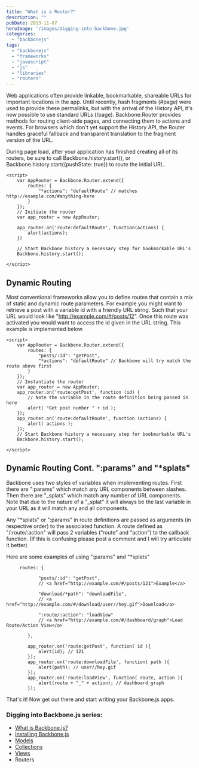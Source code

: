 ```yaml
---
title: "What is a Router?"
description: ""
pubDate: 2013-11-07
heroImage: '/images/digging-into-backbone.jpg'
categories: 
  - "backbonejs"
tags: 
  - "backbonejs"
  - "frameworks"
  - "javascript"
  - "js"
  - "libraries"
  - "routers"
---
```


Web applications often provide linkable, bookmarkable, shareable URLs for important locations in the app. Until recently, hash fragments (#page) were used to provide these permalinks, but with the arrival of the History API, it's now possible to use standard URLs (/page). Backbone.Router provides methods for routing client-side pages, and connecting them to actions and events. For browsers which don't yet support the History API, the Router handles graceful fallback and transparent translation to the fragment version of the URL.

During page load, after your application has finished creating all of its routers, be sure to call Backbone.history.start(), or Backbone.history.start({pushState: true}) to route the initial URL.

```
<script>
    var AppRouter = Backbone.Router.extend({
        routes: {
            "*actions": "defaultRoute" // matches http://example.com/#anything-here
        }
    });
    // Initiate the router
    var app_router = new AppRouter;

    app_router.on('route:defaultRoute', function(actions) {
        alert(actions);
    })

    // Start Backbone history a necessary step for bookmarkable URL's
    Backbone.history.start();

</script>
```

## Dynamic Routing

Most conventional frameworks allow you to define routes that contain a mix of static and dynamic route parameters. For example you might want to retrieve a post with a variable id with a friendly URL string. Such that your URL would look like "http://example.com/#/posts/12". Once this route was activated you would want to access the id given in the URL string. This example is implemented below.

```
<script>
    var AppRouter = Backbone.Router.extend({
        routes: {
            "posts/:id": "getPost",
            "*actions": "defaultRoute" // Backbone will try match the route above first
        }
    });
    // Instantiate the router
    var app_router = new AppRouter;
    app_router.on('route:getPost', function (id) {
        // Note the variable in the route definition being passed in here
        alert( "Get post number " + id );   
    });
    app_router.on('route:defaultRoute', function (actions) {
        alert( actions ); 
    });
    // Start Backbone history a necessary step for bookmarkable URL's
    Backbone.history.start();

</script>
```

## Dynamic Routing Cont. ":params" and "\*splats"

Backbone uses two styles of variables when implementing routes. First there are ":params" which match any URL components between slashes. Then there are "_splats" which match any number of URL components. Note that due to the nature of a "_splat" it will always be the last variable in your URL as it will match any and all components.

Any "\*splats" or ":params" in route definitions are passed as arguments (in respective order) to the associated function. A route defined as "/:route/:action" will pass 2 variables (“route” and “action”) to the callback function. (If this is confusing please post a comment and I will try articulate it better)

Here are some examples of using ":params" and "\*splats"

```
     routes: {
        
            "posts/:id": "getPost",
            // <a href="http://example.com/#/posts/121">Example</a>
            
            "download/*path": "downloadFile",
            // <a href="http://example.com/#/download/user//hey.gif">Download</a>
            
            ":route/:action": "loadView"
            // <a href="http://example.com/#/dashboard/graph">Load Route/Action View</a>
            
        },
        
        app_router.on('route:getPost', function( id ){ 
            alert(id); // 121 
        });
        app_router.on('route:downloadFile', function( path ){ 
            alert(path); // user//hey.gif 
        });
        app_router.on('route:loadView', function( route, action ){ 
            alert(route + "_" + action); // dashboard_graph 
        });
```

That's it! Now get out there and start writing your Backbone.js apps.

### Digging into Backbone.js series:

- [What is Backbone.js?](http://www.pauljeter.net/web-development/javascript/backbonejs/what-is-backbonejs/ "What is BackboneJS?")
- [Installing Backbone.js](http://www.pauljeter.net/web-development/javascript/backbonejs/installing-backbonejs/ "Installing BackboneJS")
- [Models](http://www.pauljeter.net/web-development/javascript/backbonejs/what-is-a-backbonejs-model/ "What is a Model?")
- [Collections](http://www.pauljeter.net/web-development/javascript/backbonejs/what-is-a-backbonejs-collection/ "What is a Collection?")
- [Views](http://www.pauljeter.net/web-development/javascript/backbonejs/what-is-a-backbonejs-view/ "What is a View?")
- Routers
